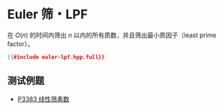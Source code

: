 # Euler 筛・LPF

在 $O(n)$ 的时间内筛出 $n$ 以内的所有质数，并且筛出最小质因子（least prime factor）。

```cpp
{{#include euler-lpf.hpp.full}}
```

## 测试例题

- [P3383 线性筛素数](https://www.luogu.com.cn/problem/P3383)
